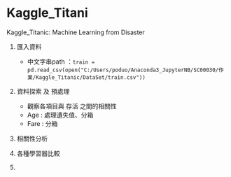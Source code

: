 # Kaggle_Titani
Kaggle_Titanic: Machine Learning from Disaster

1. 匯入資料
	- 中文字串path ：`train = pd.read_csv(open("C:/Users/poduo/Anaconda3_JupyterNB/SC00030/作業/Kaggle_Titanic/DataSet/train.csv"))`

1. 資料探索 及 預處理
	- 觀察各項目與 存活 之間的相關性
	- Age : 處理遺失值、分箱
	- Fare : 分箱
	
1. 相關性分析

1. 各種學習器比較
1.